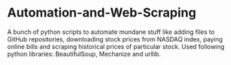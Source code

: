 # Automation-and-Web-Scraping
A bunch of python scripts to automate mundane stuff like adding files to GitHub repositories, downloading stock prices from NASDAQ index, paying online bills and scraping historical prices of particular stock. Used following python libraries: BeautifulSoup, Mechanize and urllib.
